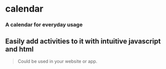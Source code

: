 # calendar

### A calendar for everyday usage

## Easily add activities to it with intuitive javascript and html

> Could be used in your website or app.
